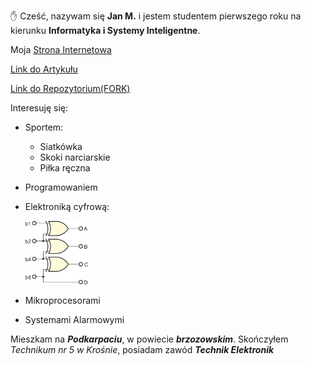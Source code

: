 :raised_hand: Cześć, nazywam się **Jan M.** i jestem studentem pierwszego roku na kierunku **Informatyka i Systemy Inteligentne**.

Moja [Strona Internetowa](https://archiray1.github.io/)

[Link do Artykułu](https://cs.paperswithcode.com/paper/security-analysis-of-tunnel-field-effect)

[Link do Repozytorium(FORK)](https://github.com/ArchiRay1/Tunnel-Field-Effect-Transistor)

Interesuję się:

- Sportem:
  - Siatkówka
  - Skoki narciarskie
  - Piłka ręczna

- Programowaniem

- Elektroniką cyfrową:

  <picture align="top">
  <img src="images/0018.p1.gif" width="100" title="frog">
  </picture>
- Mikroprocesorami
- Systemami Alarmowymi

Mieszkam na _**Podkarpaciu**_, w powiecie _**brzozowskim**_. Skończyłem *Technikum nr 5 w Krośnie*, posiadam zawód ***Technik Elektronik***

